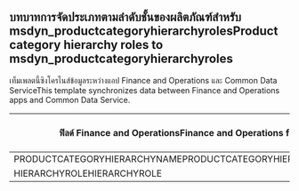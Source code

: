 ## <a name="product-category-hierarchy-roles-to-msdyn_productcategoryhierarchyroles"></a><span data-ttu-id="ace25-101">บทบาทการจัดประเภทตามลำดับชั้นของผลิตภัณฑ์สำหรับ msdyn_productcategoryhierarchyroles</span><span class="sxs-lookup"><span data-stu-id="ace25-101">Product category hierarchy roles to msdyn_productcategoryhierarchyroles</span></span>

<span data-ttu-id="ace25-102">เท็มเพลตนี้ซิงโครไนส์ข้อมูลระหว่างแอป Finance and Operations และ Common Data Service</span><span class="sxs-lookup"><span data-stu-id="ace25-102">This template synchronizes data between Finance and Operations apps and Common Data Service.</span></span>

<span data-ttu-id="ace25-103">ฟิลด์ Finance and Operations</span><span class="sxs-lookup"><span data-stu-id="ace25-103">Finance and Operations field</span></span> | <span data-ttu-id="ace25-104">ชนิดของการแม็ป</span><span class="sxs-lookup"><span data-stu-id="ace25-104">Map type</span></span> | <span data-ttu-id="ace25-105">ฟิลด์ Dynamics 365 อื่นๆ</span><span class="sxs-lookup"><span data-stu-id="ace25-105">Other Dynamics 365 field</span></span> | <span data-ttu-id="ace25-106">ค่าเริ่มต้น</span><span class="sxs-lookup"><span data-stu-id="ace25-106">Default value</span></span>
---|---|---|---
<span data-ttu-id="ace25-107">PRODUCTCATEGORYHIERARCHYNAME</span><span class="sxs-lookup"><span data-stu-id="ace25-107">PRODUCTCATEGORYHIERARCHYNAME</span></span> | = | <span data-ttu-id="ace25-108">msdyn_hierarchy.msdyn_name</span><span class="sxs-lookup"><span data-stu-id="ace25-108">msdyn_hierarchy.msdyn_name</span></span> | 
<span data-ttu-id="ace25-109">HIERARCHYROLE</span><span class="sxs-lookup"><span data-stu-id="ace25-109">HIERARCHYROLE</span></span> | >< | <span data-ttu-id="ace25-110">msdyn_hierarchyrole</span><span class="sxs-lookup"><span data-stu-id="ace25-110">msdyn_hierarchyrole</span></span> | 
